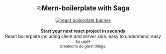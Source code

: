 <article class="markdown-body entry-content p-5" itemprop="text"><h1 align="center"><a id="user-content-harmony-boilerplate" class="anchor" aria-hidden="true" href="#harmony-boilerplate"><svg class="octicon octicon-link" viewBox="0 0 16 16" version="1.1" width="16" height="16" aria-hidden="true"><path fill-rule="evenodd" d="M4 9h1v1H4c-1.5 0-3-1.69-3-3.5S2.55 3 4 3h4c1.45 0 3 1.69 3 3.5 0 1.41-.91 2.72-2 3.25V8.59c.58-.45 1-1.27 1-2.09C10 5.22 8.98 4 8 4H4c-.98 0-2 1.22-2 2.5S3 9 4 9zm9-3h-1v1h1c1 0 2 1.22 2 2.5S13.98 12 13 12H9c-.98 0-2-1.22-2-2.5 0-.83.42-1.64 1-2.09V6.25c-1.09.53-2 1.84-2 3.25C6 11.31 7.55 13 9 13h4c1.45 0 3-1.69 3-3.5S14.5 6 13 6z"></path></svg></a><strong>Mern-boilerplate with Saga</strong></h1>
<div align="center">
<a target="_blank" rel="noopener noreferrer" href="https://github.com/harmony-framework/harmony-boilerplate/blob/master/harmony-logo.png"><img src="https://github.com/harmony-framework/harmony-boilerplate/raw/master/harmony-logo.png" alt="react boilerplate banner" align="center" style="max-width:100%;"></a>
</div>
<br>
<div align="center"><strong>Start your next react project in seconds</strong></div>
<div align="center">React boilerplate including client and server side. easy to understand, easy to use!</div>
<div align="center">
  <sub>Created to do great things.</sub>
</div>
<br>
<div align="center">
</div>
</article>
